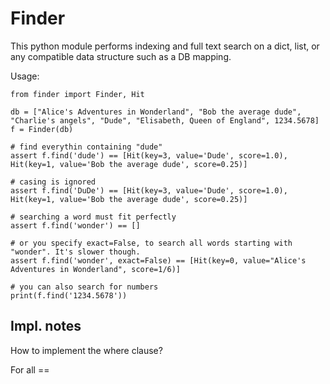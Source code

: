 Finder
======

This python module performs indexing and full text search on a dict, list, or any compatible data structure such as a DB mapping.

Usage:
```
from finder import Finder, Hit

db = ["Alice's Adventures in Wonderland", "Bob the average dude", "Charlie's angels", "Dude", "Elisabeth, Queen of England", 1234.5678]
f = Finder(db)

# find everythin containing "dude"
assert f.find('dude') == [Hit(key=3, value='Dude', score=1.0), Hit(key=1, value='Bob the average dude', score=0.25)]

# casing is ignored
assert f.find('DuDe') == [Hit(key=3, value='Dude', score=1.0), Hit(key=1, value='Bob the average dude', score=0.25)]

# searching a word must fit perfectly
assert f.find('wonder') == []

# or you specify exact=False, to search all words starting with "wonder". It's slower though.
assert f.find('wonder', exact=False) == [Hit(key=0, value="Alice's Adventures in Wonderland", score=1/6)]

# you can also search for numbers
print(f.find('1234.5678'))
```


Impl. notes
-----------

How to implement the where clause?

For all ==